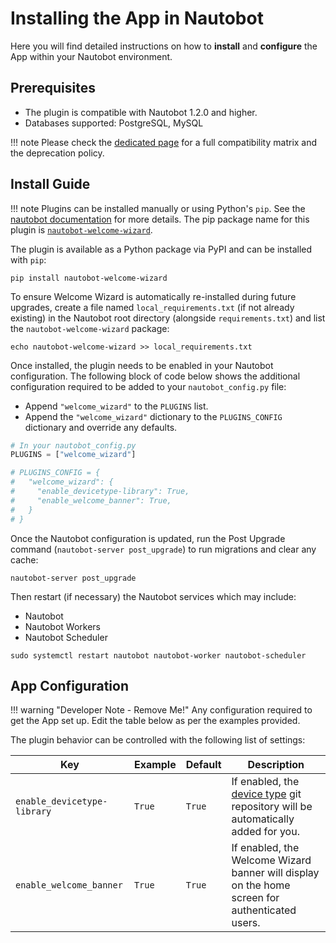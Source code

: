 # Installing the App in Nautobot

Here you will find detailed instructions on how to **install** and **configure** the App within your Nautobot environment.

## Prerequisites

- The plugin is compatible with Nautobot 1.2.0 and higher.
- Databases supported: PostgreSQL, MySQL

!!! note
    Please check the [dedicated page](compatibility_matrix.md) for a full compatibility matrix and the deprecation policy.

## Install Guide

!!! note
    Plugins can be installed manually or using Python's `pip`. See the [nautobot documentation](https://nautobot.readthedocs.io/en/latest/plugins/#install-the-package) for more details. The pip package name for this plugin is [`nautobot-welcome-wizard`](https://pypi.org/project/nautobot-welcome-wizard/).

The plugin is available as a Python package via PyPI and can be installed with `pip`:

```shell
pip install nautobot-welcome-wizard
```

To ensure Welcome Wizard is automatically re-installed during future upgrades, create a file named `local_requirements.txt` (if not already existing) in the Nautobot root directory (alongside `requirements.txt`) and list the `nautobot-welcome-wizard` package:

```shell
echo nautobot-welcome-wizard >> local_requirements.txt
```

Once installed, the plugin needs to be enabled in your Nautobot configuration. The following block of code below shows the additional configuration required to be added to your `nautobot_config.py` file:

- Append `"welcome_wizard"` to the `PLUGINS` list.
- Append the `"welcome_wizard"` dictionary to the `PLUGINS_CONFIG` dictionary and override any defaults.

```python
# In your nautobot_config.py
PLUGINS = ["welcome_wizard"]

# PLUGINS_CONFIG = {
#   "welcome_wizard": {
#     "enable_devicetype-library": True,
#     "enable_welcome_banner": True,
#   }
# }
```

Once the Nautobot configuration is updated, run the Post Upgrade command (`nautobot-server post_upgrade`) to run migrations and clear any cache:

```shell
nautobot-server post_upgrade
```

Then restart (if necessary) the Nautobot services which may include:

- Nautobot
- Nautobot Workers
- Nautobot Scheduler

```shell
sudo systemctl restart nautobot nautobot-worker nautobot-scheduler
```

## App Configuration

!!! warning "Developer Note - Remove Me!"
    Any configuration required to get the App set up. Edit the table below as per the examples provided.

The plugin behavior can be controlled with the following list of settings:

| Key     | Example | Default | Description                          |
| ------- | ------ | -------- | ------------------------------------- |
| `enable_devicetype-library` | `True` | `True` | If enabled, the [device type](https://github.com/netbox-community/devicetype-library) git repository will be automatically added for you. |
| `enable_welcome_banner` | `True` | `True` | If enabled, the Welcome Wizard banner will display on the home screen for authenticated users. |
